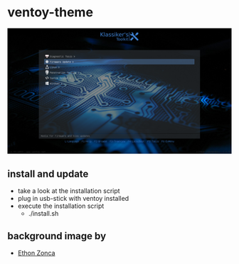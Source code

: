 # ventoy-theme

![screenshot](screenshot.png)

## install and update

- take a look at the installation script
- plug in usb-stick with ventoy installed
- execute the installation script
    - ./install.sh

## background image by

- [Ethon Zonca](https://protofusion.org/wordpress/2011/08/pcb-backgrounds/)
